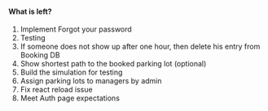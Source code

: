 #### What is left?
1. Implement Forgot your password
2. Testing
3. If someone does not show up after one hour, then delete his entry from Booking DB
4. Show shortest path to the booked parking lot (optional)
5. Build the simulation for testing
6. Assign parking lots to managers by admin
7. Fix react reload issue
8. Meet Auth page expectations